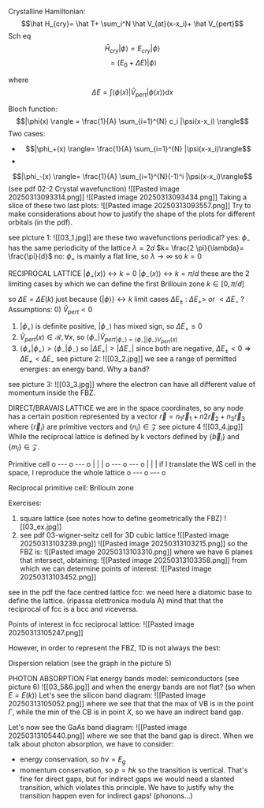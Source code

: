 Crystalline Hamiltonian: $$\hat H_{cry}= \hat T+ \sum_i^N \hat V_{at}(x-x_i)+ \hat V_{pert}$$
Sch eq $$\hat H_{cry}|\phi\rangle= E_{cry}|\phi\rangle$$
$$=(E_0+ \Delta E) |\phi \rangle$$

where 
$$\Delta E = \int \langle\phi(x)|\hat V_{pert}|\phi(x)\rangle dx$$

Bloch function:
$$|\phi(x) \rangle = \frac{1}{A} \sum_{i=1}^{N} c_i |\psi(x-x_i) \rangle$$
Two cases: 
- $$|\phi_+(x) \rangle= \frac{1}{A} \sum_{i=1}^{N} |\psi(x-x_i)\rangle$$
- 
$$|\phi_-(x) \rangle= \frac{1}{A} \sum_{i=1}^{N}(-1)^i |\psi(x-x_i)\rangle$$
(see pdf 02-2 Crystal wavefunction)
![[Pasted image 20250313093314.png]]
![[Pasted image 20250313093434.png]]
Taking a slice of these two last plots:
![[Pasted image 20250313093557.png]]
Try to make considerations about how to justify the shape of the plots for different orbitals (in the pdf).



see picture 1:
![[03_1.jpg]]
are these two wavefunctions periodical?
yes: $\phi_-$ has the same periodicity of the lattice
$\lambda =2d$
$k= \frac{2 \pi}{\lambda}= \frac{\pi}{d}$
no: $\phi_+$ is mainly a flat line, so $\lambda \rightarrow \infty$ so $k=0$ 

RECIPROCAL LATTICE
$|\phi_+(x) \rangle \longleftrightarrow k=0$
$|\phi_-(x) \rangle \longleftrightarrow k= \pi/d$
these are the 2 limiting cases by which we can define the first Brillouin zone $k \in [0, \pi/d]$ 


so $\Delta E= \Delta E(k)$ just because $\{ |\phi \rangle\} \leftrightarrow k$ 
limit cases $\Delta E_{\pm}$ :
 $\Delta E_+ >$ or $< \Delta E_-$ ?
 Assumptions:
 0) $\hat V_{pert} < 0$
1) $|\phi_+ \rangle$ is definite positive, $|\phi_- \rangle$ has mixed sign, so $\Delta E_{+} \leq 0$
2) $\hat V_{pert}(x) \in \mathcal R, \forall x$, so $\langle \phi_-|\hat V_{pert | \phi_- \rangle = \langle \phi_-|| \phi_- \rangle V_{pert}(x)}$
3) $\langle \phi_+| \phi_+ \rangle > \langle \phi_-|\phi_- \rangle$   so $|\Delta E_+| > |\Delta E_-|$
since both are negative, $\Delta E_{\pm}<0 \Rightarrow \Delta E_+ < \Delta E_-$
see picture 2:
![[03_2.jpg]]
we see a range of permitted energies: an energy band. Why a band?

see picture 3:
![[03_3.jpg]]
where the electron can have all different value of momentum inside the FBZ.


DIRECT/BRAVAIS LATTICE
we are in the space coordinates, so any node has a certain position represented by a vector $\vec r = n_1 \vec r_1 + n2 \vec r_2 + n_3 \vec r_3$ where $\{\vec r_i \}$ are primitive vectors and $\{n_i \} \in \mathcal Z$
see picture 4
![[03_4.jpg]]
While the reciprocal lattice is defined by k vectors defined by $\{\vec b_i \}$ and $\{m_i \} \in \mathcal Z$. 

Primitive cell
o --- o --- o
|        |        |
o --- o --- o
|        |        |     if I translate the WS cell in the space, I reproduce the whole lattice
o --- o --- o


Reciprocal primitive cell: Brillouin zone

Exercises:
1) square lattice (see notes how to define geometrically the FBZ)
![[03_ex.jpg]]
2) see pdf 03-wigner-seitz cell for 3D cubic lattice 
![[Pasted image 20250313103239.png]]
![[Pasted image 20250313103215.png]]
so the FBZ is:
![[Pasted image 20250313103310.png]]
where we have 6 planes that intersect, obtaining:
![[Pasted image 20250313103358.png]]
from which we can determine points of interest:
![[Pasted image 20250313103452.png]]


see in the pdf the face centred lattice fcc:
we need here a diatomic base to define the lattice. (ripassa elettronica modula A)
mind that that the reciprocal of fcc is a bcc and viceversa.

Points of interest in fcc reciprocal lattice:
![[Pasted image 20250313105247.png]]


However, in order to represent the FBZ, 1D is not always the best:

Dispersion relation (see the graph in the picture 5)

PHOTON ABSORPTION
Flat energy bands model: semiconductors
(see picture 6)
![[03_5&6.jpg]]
and when the energy bands are not flat? (so when $E = E(k)$)
Let's see the silicon band diagram:
![[Pasted image 20250313105052.png]]
where we see that that the max of VB is in the point $\Gamma$, while the min of the CB is in point $X$, so we have an indirect band gap.

Let's now see the GaAs band diagram:
![[Pasted image 20250313105440.png]]
where we see that the band gap is direct.
When we talk about photon absorption, we have to consider:
- energy conservation, so $h \nu = E_g$
- momentum conservation, so $p= \hbar k$ so the transition is vertical. That's fine for direct gaps, but for indirect gaps we would need a slanted transition, which violates this principle. We have to justify why the transition happen even for indirect gaps! (phonons...)